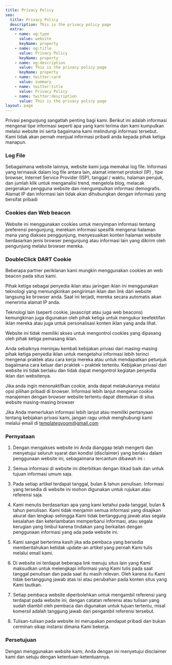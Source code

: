 ```yaml
---
title: Privacy Policy
seo:
  title: Privacy Policy
  description: This is the privacy policy page
  extra:
    - name: og:type
      value: website
      keyName: property
    - name: og:title
      value: Privacy Policy
      keyName: property
    - name: og:description
      value: This is the privacy policy page
      keyName: property
    - name: twitter:card
      value: summary
    - name: twitter:title
      value: Privacy Policy
    - name: twitter:description
      value: This is the privacy policy page
layout: page
---
```


Privasi pengunjung sangatlah penting bagi kami. Berikut ini adalah informasi mengenai tipe informasi seperti apa yang kami terima dan kami kumpulkan melalui website ini serta bagaimana kami melindungi informasi tersebut. Kami tidak akan pernah menjual informasi pribadi anda kepada pihak ketiga manapun.

### Log File
Sebagaimana website lainnya, website kami juga memakai log file. Informasi yang termasuk dalam log file antara lain, alamat internet protokol (IP) , tipe browser, Internet Service Provider (ISP), tanggal / waktu, halaman perujuk, dan jumlah klik untuk menganalisi trend, mengelola blog, melacak pergerakan pengguna website dan mengumpulkan informasi demografis. Alamat IP dan informasi lain tidak akan dihubungkan dengan informasi yang bersifat pribadi

### Cookies dan Web beacon
Website ini menggunakan cookies untuk menyimpan informasi tentang preferensi pengunjung, merekam informasi spesifik mengenai halaman mana yang diakses penggunjung, menyesuaikan konten halaman website berdasarkan jenis browser pengunjung atau informasi lain yang dikirim oleh pengunjung melalui browser mereka.

### DoubleClick DART Cookie
Beberapa partner periklanan kami mungkin menggunakan cookies an web beacon pada situs kami.

Pihak ketiga sebagai penyedia iklan atau jaringan iklan ini menggunakan teknologi yang memungkinkan pengiriman iklan dan link dari website langsung ke browser anda. Saat ini terjadi, mereka secara automatis akan menerima alamat IP anda.

Teknologi lain (seperti cookie, javascript atau juga web beacons) kemungkinan juga digunakan oleh pihak ketiga untuk mengukur keefektifan iklan mereka atau juga untuk personalisasi konten iklan yang anda lihat.

Website ini tidak memiliki akses untuk mengontrol cookies yang dipasang oleh pihak ketiga pemasang iklan.

Anda sebaiknya meninjau kembali kebijakan privasi dari masing-masing pihak ketiga penyedia iklan untuk mengetahui informasi lebih terinci mengenai praktek atau cara kerja mereka atau untuk mendapatkan petunjuk bagaimana cara keluar dari praktek – praktek tertentu. Kebijakan privasi dari website ini tidak berlaku dan tidak dapat mengontrol kegiatan penyedia iklan dan websitenya.

Jika anda ingin menonaktifkan cookie, anda dapat melakukannya melalui opsi pilihan pribadi di browser. Informasi lebih lanjut mengenai cookie manajemen dengan browser website tertentu dapat ditemukan di situs website masing-masing browser

Jika Anda memerlukan informasi lebih lanjut atau memiliki pertanyaan tentang kebijakan privasi kami, jangan ragu untuk menghubungi kami melalui email di templategyoom@gmail.com

### Pernyataan
1. Dengan mengakses website ini Anda dianggap telah mengerti dan menyetujui seluruh syarat dan kondisi (disclaimer) yang berlaku dalam penggunaan website ini, sebagaimana tercantum dibawah ini :

2. Semua informasi di website ini diterbitkan dengan itikad baik dan untuk tujuan informasi umum saja.

3. Pada setiap artikel terdapat tanggal, bulan & tahun penulisan. Informasi yang tersedia di website ini mohon digunakan untuk rujukan atau referensi saja.

4. Kami menulis berdasarkan apa yang kami ketahui pada tanggal, bulan & tahun penulisan. Kami tidak menjamin semua informasi yang disajikan akurat dan lengkap sehingga Kami tidak bertanggung jawab atas segala kesalahan dan keterlambatan memperbarui informasi, atau segala kerugian yang timbul karena tindakan yang berkaitan dengan penggunaan informasi yang ada pada website ini.

5. Kami sangat berterima kasih jika ada pembaca yang bersedia memberitahukan ketidak update-an artikel yang pernah Kami tulis melalui email kami.

6. Di website ini terdapat beberapa link menuju situs lain yang Kami maksudkan untuk melengkapi informasi yang Kami tulis pada saat tanggal penulisan dan pada saat itu masih relevan. Oleh karena itu Kami tidak bertanggung jawab atas isi atau perubahan pada konten situs yang Kami tautkan.

7. Setiap pembaca website diperbolehkan untuk mengambil referensi yang terdapat pada website ini, dengan catatan referensi atau tulisan yang sudah diambil oleh pembaca dan digunakan untuk tujuan tertentu, misal komersil adalah tanggung jawab dari pengambil referensi tersebut.

8. Tulisan-tulisan pada website ini merupakan pendapat pribadi dan bukan cerminan sikap instansi dimana Kami bekerja.

### Persetujuan
Dengan menggunakan website kami, Anda dengan ini menyetujui disclaimer kami dan setuju dengan ketentuan-ketentuannya.
